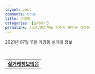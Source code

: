```yaml
---
layout: post
comments: true
title: 가경동
categories: [실거래가]
permalink: /apt/충청북도 청주시 흥덕구 가경동
---
```


2021년 07월 11일 가경동 실거래 정보

<script type="text/javascript">
  google.charts.load('current', {'packages':['corechart']});
  google.charts.setOnLoadCallback(drawChart);

  function drawChart() {
    var data = google.visualization.arrayToDataTable([['거래일', '매매', '전월세', '전매'], ['20-07', 33, 43, 0], ['20-08', 41, 51, 6], ['20-09', 44, 43, 5], ['20-10', 67, 60, 18], ['20-11', 116, 52, 7], ['20-12', 130, 77, 2], ['21-01', 106, 79, 1], ['21-02', 108, 73, 1], ['21-03', 125, 67, 7], ['21-04', 114, 73, 9], ['21-05', 97, 70, 7], ['21-06', 77, 47, 0], ['21-07', 5, 4, 0]]);

    var options = {
      title: '최근 1년간 유형별 거래량 추이',
      legend: { position: 'bottom' }
    };

    var chart = new google.visualization.LineChart(document.getElementById('columnchart_material'));
    chart.draw(data, (options));년간 
  }
</script>

<div id="columnchart_material" style="width: 95%; margin-left: -35px; display: block"></div>
<br>
<table>
  <tr>
    <td colspan="4" style="font-weight: bold;"><a href="https://search.naver.com/search.naver?query=가경동 실거래정보없음">실거래정보없음</a></td>
  </tr>
    
</table>
    